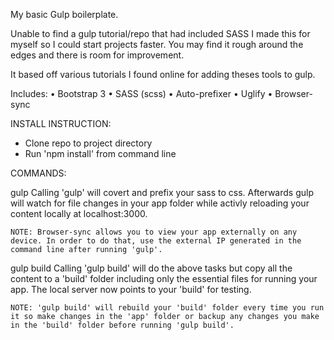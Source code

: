 My basic Gulp boilerplate.

Unable to find a gulp tutorial/repo that had included SASS
I made this for myself so I could start projects faster.
You may find it rough around the edges and there is room for improvement.

It based off various tutorials I found online for adding theses tools to gulp.

Includes:
• Bootstrap 3
• SASS (scss)
• Auto-prefixer
• Uglify
• Browser-sync


INSTALL INSTRUCTION:

- Clone repo to project directory
- Run 'npm install' from command line

COMMANDS:

gulp
	Calling 'gulp' will covert and prefix your sass to css. Afterwards gulp will watch for file changes in your app folder while activly reloading your content locally at localhost:3000. 

	NOTE: Browser-sync allows you to view your app externally on any device. In order to do that, use the external IP generated in the command line after running 'gulp'.

gulp build
	Calling 'gulp build' will do the above tasks but copy all the content to a 'build' folder including only the essential files for running your app. The local server now points to your 'build' for testing.

	NOTE: 'gulp build' will rebuild your 'build' folder every time you run it so make changes in the 'app' folder or backup any changes you make in the 'build' folder before running 'gulp build'.
